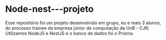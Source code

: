 # Node-nest---projeto
Esse repositório foi um projeto desenvolvido em grupo, eu e mais 3 alunos, do processo trainee da empresa júnior de computação da UnB - CJR; Utilizamos NodeJS e NestJS e o banco de dados foi o Prisma.
